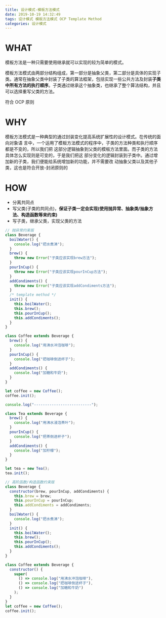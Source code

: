 ```yaml
---
title: 设计模式-模板方法模式
date: 2019-10-19 14:32:49
tags: 设计模式 模板方法模式 OCP Template Method
categories: 设计模式
---
```


# WHAT

模板方法是一种只需要使用继承就可以实现的较为简单的模式。

模板方法模式由两部分结构组成，第一部分是抽象父类，第二部分是具体的实现子类。通常在抽象父类中封装了子类的算法框架，包括实现一些公共方法及封装**子类中所有方法的执行顺序**。子类通过继承这个抽象类，也继承了整个算法结构，并且可以选择重写父类的方法。

符合 OCP 原则

# WHY

模板方法模式是一种典型的通过封装变化提高系统扩展性的设计模式。在传统的面向对象语 言中，一个运用了模板方法模式的程序中，子类的方法种类和执行顺序都是不变的，所以我们把 这部分逻辑抽象到父类的模板方法里面。而子类的方法具体怎么实现则是可变的，于是我们把这 部分变化的逻辑封装到子类中。通过增加新的子类，我们便能给系统增加新的功能，并不需要改 动抽象父类以及其他子类，这也是符合开放-封闭原则的

# HOW

- 分离共同点
- 写父类(子类的共同点)，**保证子类一定会实现(使用抛异常、抽象类/抽象方法、构造函数等来约束)**
- 写子类，继承父类，实现父类的方法

```javascript
// 抛异常约束版
class Beverage {
  boilWater() {
    console.log("把水煮沸");
  }
  brew() {
    throw new Error("子类应该实现brew方法");
  }
  pourInCup() {
    throw new Error("子类应该实现pourInCup方法");
  }
  addCondiments() {
    throw new Error("子类应该实现addCondiments方法");
  }
  /* template method */
  init() {
    this.boilWater();
    this.brew();
    this.pourInCup();
    this.addCondiments();
  }
}

class Coffee extends Beverage {
  brew() {
    console.log("用沸水冲泡咖啡");
  }
  pourInCup() {
    console.log("把咖啡倒进杯子");
  }
  addCondiments() {
    console.log("加糖和牛奶");
  }
}

let coffee = new Coffee();
coffee.init();

console.log("--------------------------");

class Tea extends Beverage {
  brew() {
    console.log("用沸水浸泡茶叶");
  }
  pourInCup() {
    console.log("把茶倒进杯子");
  }
  addCondiments() {
    console.log("加柠檬");
  }
}

let tea = new Tea();
tea.init();

// 高阶函数/构造函数约束版
class Beverage {
  constructor(brew, pourInCup, addCondiments) {
    this.brew = brew;
    this.pourInCup = pourInCup;
    this.addCondiments = addCondiments;
  }
  boilWater() {
    console.log("把水煮沸");
  }
  init() {
    this.boilWater();
    this.brew();
    this.pourInCup();
    this.addCondiments();
  }
}

class Coffee extends Beverage {
  constructor() {
    super(
      () => console.log("用沸水冲泡咖啡"),
      () => console.log("把咖啡倒进杯子"),
      () => console.log("加糖和牛奶")
    );
  }
}
let coffee = new Coffee();
coffee.init();
```
